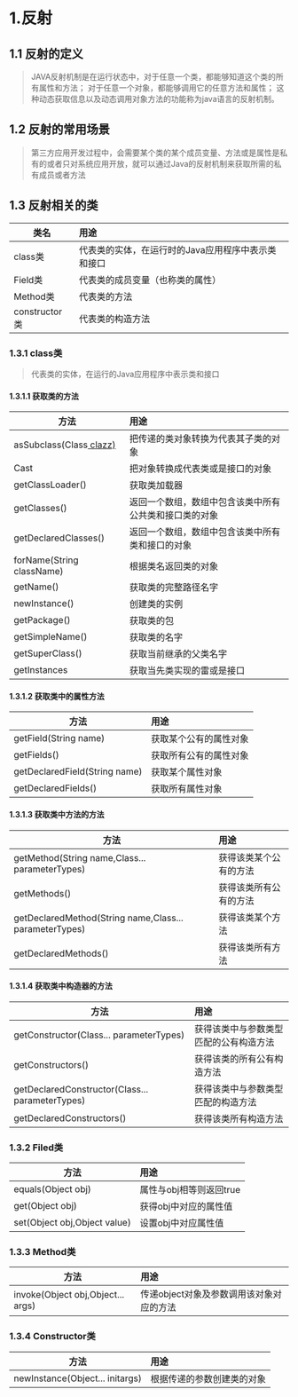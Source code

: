 # 1.反射

## 1.1 反射的定义
> JAVA反射机制是在运行状态中，对于任意一个类，都能够知道这个类的所有属性和方法；
对于任意一个对象，都能够调用它的任意方法和属性；
这种动态获取信息以及动态调用对象方法的功能称为java语言的反射机制。

## 1.2 反射的常用场景
> 第三方应用开发过程中，会需要某个类的某个成员变量、方法或是属性是私有的或者只对系统应用开放，就可以通过Java的反射机制来获取所需的私有成员或者方法

## 1.3 反射相关的类

| 类名           | 用途                          |
|--------------|:----------------------------|
| class类       | 代表类的实体，在运行时的Java应用程序中表示类和接口 |
| Field类       | 代表类的成员变量（也称类的属性）            |
| Method类      | 代表类的方法                      |
| constructor类 | 代表类的构造方法                    |

### 1.3.1 class类
> 代表类的实体，在运行的Java应用程序中表示类和接口

#### 1.3.1.1 获取类的方法
| 方法                         | 用途                          |
|----------------------------|:----------------------------|
| asSubclass(Class<U> clazz) | 把传递的类对象转换为代表其子类的对象          |
| Cast                       | 把对象转换成代表类或是接口的对象            |
| getClassLoader()           | 获取类加载器                      |
| getClasses()               | 返回一个数组，数组中包含该类中所有公共类和接口类的对象 |
| getDeclaredClasses()       | 返回一个数组，数组中包含该类中所有类和接口的对象    |
| forName(String className)  | 根据类名返回类的对象                  |
| getName()                  | 获取类的完整路径名字                  |
| newInstance()              | 创建类的实例                      |
| getPackage()               | 获取类的包                       |
| getSimpleName()            | 获取类的名字                      |
| getSuperClass()            | 获取当前继承的父类名字                 |
| getInstances               | 获取当先类实现的雷或是接口               |

#### 1.3.1.2 获取类中的属性方法
| 方法                            | 用途          |
|-------------------------------|:------------|
| getField(String name)         | 获取某个公有的属性对象 |
| getFields()                   | 获取所有公有的属性对象 |
| getDeclaredField(String name) | 获取某个属性对象    |
| getDeclaredFields()           | 获取所有属性对象    |

#### 1.3.1.3 获取类中方法的方法
| 方法                                                        | 用途          |
|-----------------------------------------------------------|:------------|
| getMethod(String name,Class...<T> parameterTypes)         | 获得该类某个公有的方法 |
| getMethods()                                              | 获得该类所有公有的方法 |
| getDeclaredMethod(String name,Class...<T> parameterTypes) | 获得该类某个方法    |
| getDeclaredMethods()                                      | 获得该类所有方法    |

#### 1.3.1.4 获取类中构造器的方法
| 方法                                                 | 用途                  |
|----------------------------------------------------|:--------------------|
| getConstructor(Class...<T> parameterTypes)         | 获得该类中与参数类型匹配的公有构造方法 |
| getConstructors()                                  | 获得该类的所有公有构造方法       |
| getDeclaredConstructor(Class...<T> parameterTypes) | 获得该类中与参数类型匹配的构造方法   |
| getDeclaredConstructors()                          | 获得该类所有构造方法          |

### 1.3.2 Filed类
| 方法                           | 用途              |
|------------------------------|:----------------|
| equals(Object obj)           | 属性与obj相等则返回true |
| get(Object obj)              | 获得obj中对应的属性值    |
| set(Object obj,Object value) | 设置obj中对应属性值     |

### 1.3.3 Method类
| 方法                                | 用途                      |
|-----------------------------------|:------------------------|
| invoke(Object obj,Object... args) | 传递object对象及参数调用该对象对应的方法 |

### 1.3.4 Constructor类
| 方法                              | 用途 |
|---------------------------------|:--|
| newInstance(Object... initargs) | 根据传递的参数创建类的对象 |




